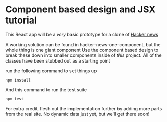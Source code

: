 # Component based design and JSX tutorial

This React app will be a *very* basic prototype for a clone of [Hacker news](https://news.ycombinator.com)

A working solution can be found in hacker-news-one-component, but the whole thing is one giant component
Use the component based design to break these down into smaller components inside of *this* project. All
of the classes have been stubbed out as a starting point

run the following command to set things up
```
npm install
```
And this command to run the test suite
```
npm test
```

For extra credit, flesh out the implementation further by adding more parts from the real site. No
dynamic data just yet, but we'll get there soon!
